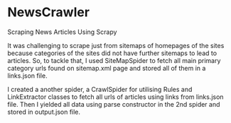 # NewsCrawler
Scraping News Articles Using Scrapy

 
It was challenging to scrape just from sitemaps of homepages of the sites because categories of the sites did not have further sitemaps to lead to articles. So, to tackle that, I used SiteMapSpider to fetch all main primary category urls found on sitemap.xml page and stored all of them in a links.json file.




I created a another spider, a CrawlSpider for utilising Rules and LinkExtractor classes to fetch all urls of articles using links from links.json file. Then I yielded all data using parse constructor in the 2nd spider and stored in output.json file.




  
